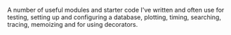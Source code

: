 A number of useful modules and starter code I've written and often use for testing, setting up and configuring a database, plotting, timing, searching, tracing, memoizing and for using decorators. 
